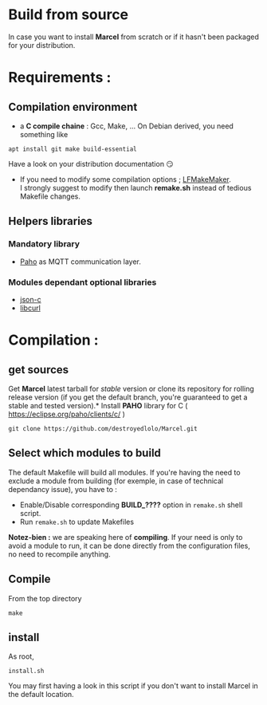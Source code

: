 Build from source
====

In case you want to install **Marcel** from scratch or if it hasn't been packaged for your distribution.

# Requirements :

## Compilation environment

* a **C compile chaine** : Gcc, Make, ...
On Debian derived, you need something like
```
apt install git make build-essential
```
Have a look on your distribution documentation :smirk:

* If you need to modify some compilation options ; [LFMakeMaker](http://destroyedlolo.info/Developpement/LFMakeMaker/).<br>
I strongly suggest to modify then launch **remake.sh** instead of tedious Makefile changes.

## Helpers libraries

### Mandatory library
* [Paho](https://eclipse.org/paho/clients/c/) as MQTT communication layer.

### Modules dependant optional libraries
* [json-c](https://github.com/json-c/json-c/wiki)
* [libcurl](https://curl.se/libcurl/)

# Compilation :
## get sources
Get **Marcel** latest tarball for *stable* version or clone its repository for rolling release version
(if you get the default branch, you're guaranteed to get a stable and tested version).* Install **PAHO** library for C ( https://eclipse.org/paho/clients/c/ )
```
git clone https://github.com/destroyedlolo/Marcel.git
```
## Select which modules to build

The default Makefile will build all modules. If you're having the need to exclude a module from building
(for exemple, in case of technical dependancy issue), you have to :
* Enable/Disable corresponding **BUILD_????** option in `remake.sh` shell script.
* Run `remake.sh` to update Makefiles

**Notez-bien :** we are speaking here of **compiling**. If your need is only to avoid a module to run, it can be done directly from the configuration files, no need to recompile anything.

## Compile

From the top directory
```
make
```

## install

As root, 
```
install.sh
```
You may first having a look in this script if you don't want to install Marcel in the default location.


